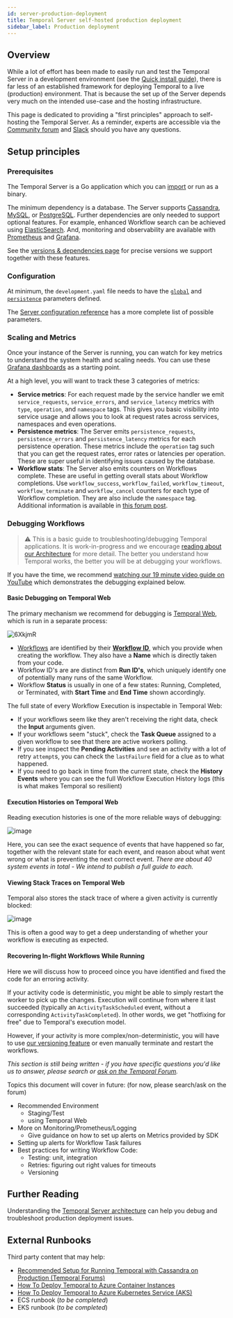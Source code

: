 ```yaml
---
id: server-production-deployment
title: Temporal Server self-hosted production deployment
sidebar_label: Production deployment
---
```


## Overview

While a lot of effort has been made to easily run and test the Temporal Server in a development environment (see the [Quick install guide](/docs/server-quick-install)), there is far less of an established framework for deploying Temporal to a live (production) environment.
That is because the set up of the Server depends very much on the intended use-case and the hosting infrastructure.

This page is dedicated to providing a "first principles" approach to self-hosting the Temporal Server.
As a reminder, experts are accessible via the [Community forum](https://community.temporal.io/) and [Slack](https://join.slack.com/t/temporalio/shared_invite/zt-kfgfjuye-L8gCQVRhPykA2td8pk7eTQ) should you have any questions.

## Setup principles

### Prerequisites

The Temporal Server is a Go application which you can [import](https://docs.temporal.io/docs/server-options) or run as a binary.

The minimum dependency is a database.
The Server supports [Cassandra](https://cassandra.apache.org/), [MySQL](https://www.mysql.com/), or [PostgreSQL](https://www.postgresql.org/).
Further dependencies are only needed to support optional features.
For example, enhanced Workflow search can be achieved using [ElasticSearch](/docs/server-elasticsearch-setup).
And, monitoring and observability are available with [Prometheus](https://prometheus.io/) and [Grafana](https://grafana.com/).

See the [versions & dependencies page](/docs/server-versions-and-dependencies/) for precise versions we support together with these features.

### Configuration

At minimum, the `development.yaml` file needs to have the [`global`](/docs/server-configuration/#global) and [`persistence`](https://docs.temporal.io/docs/server-configuration/#persistence) parameters defined.

The [Server configuration reference](/docs/server-configuration) has a more complete list of possible parameters.

### Scaling and Metrics

Once your instance of the Server is running, you can watch for key metrics to understand the system health and scaling needs. You can use these [Grafana dashboards](https://github.com/temporalio/dashboards) as a starting point.

At a high level, you will want to track these 3 categories of metrics:

- **Service metrics**: For each request made by the service handler we emit `service_requests`, `service_errors`, and `service_latency` metrics with `type`, `operation`, and `namespace` tags.
This gives you basic visibility into service usage and allows you to look at request rates across services, namespaces and even operations.
- **Persistence metrics**: The Server emits `persistence_requests`, `persistence_errors` and `persistence_latency` metrics for each persistence operation.
These metrics include the `operation` tag such that you can get the request rates, error rates or latencies per operation.
These are super useful in identifying issues caused by the database.
- **Workflow stats**: The Server also emits counters on Workflows complete.
These are  useful in getting overall stats about Workflow completions.
Use `workflow_success`, `workflow_failed`, `workflow_timeout`, `workflow_terminate` and `workflow_cancel` counters for each type of Workflow completion.
They are also include the `namespace` tag.
Additional information is available in [this forum post](https://community.temporal.io/t/metrics-for-monitoring-server-performance/536/3).

### Debugging Workflows

> ⚠️ This is a basic guide to troubleshooting/debugging Temporal applications. It is work-in-progress and we encourage [reading about our Architecture](https://docs.temporal.io/docs/server-architecture) for more detail. The better you understand how Temporal works, the better you will be at debugging your workflows.

If you have the time, we recommend [watching our 19 minute video guide on YouTube](https://youtu.be/PqcVKIxI0nU) which demonstrates the debugging explained below.

#### Basic Debugging on Temporal Web

The primary mechanism we recommend for debugging is [Temporal Web](https://github.com/temporalio/web), which is run in a separate process:

![6XkjmR](https://user-images.githubusercontent.com/6764957/110544958-71746480-8167-11eb-8152-8d3a3eb73d4e.gif)

- [Workflows](https://docs.temporal.io/docs/glossary/#workflow) are identified by their [**Workflow ID**](https://docs.temporal.io/docs/glossary/#workflow-id), which you provide when creating the workflow. They also have a **Name** which is directly taken from your code.
- Workflow ID's are are distinct from **Run ID's**, which uniquely identify one of potentially many runs of the same Workflow.
- Workflow **Status** is usually in one of a few states: Running, Completed, or Terminated, with **Start Time** and **End Time** shown accordingly.

The full state of every Workflow Execution is inspectable in Temporal Web:

- If your workflows seem like they aren't receiving the right data, check the **Input** arguments given.
- If your workflows seem "stuck", check the **Task Queue** assigned to a given workflow to see that there are active workers polling.
- If you see inspect the **Pending Activities** and see an activity with a lot of retry `attempt`s, you can check the `lastFailure` field for a clue as to what happened.
- If you need to go back in time from the current state, check the **History Events** where you can see the full Workflow Execution History logs (this is what makes Temporal so resilient)

#### Execution Histories on Temporal Web

Reading execution histories is one of the more reliable ways of debugging:

![image](https://user-images.githubusercontent.com/6764957/110546362-54d92c00-8169-11eb-81a6-74817e0d1378.png)

Here, you can see the exact sequence of events that have happened so far, together with the relevant state for each event, and reason about what went wrong or what is preventing the next correct event. *There are about 40 system events in total - We intend to publish a full guide to each.*
#### Viewing Stack Traces on Temporal Web

Temporal also stores the stack trace of where a given activity is currently blocked:

![image](https://user-images.githubusercontent.com/6764957/110547621-20ff0600-816b-11eb-84f3-c6a97c5cad31.png)

This is often a good way to get a deep understanding of whether your workflow is executing as expected.

#### Recovering In-flight Workflows While Running

Here we will discuss how to proceed oince you have identified and fixed the code for an erroring activity.

If your activity code is deterministic, you might be able to simply restart the worker to pick up the changes. Execution will continue from where it last succeeded (typically an `ActivityTaskScheduled` event, without a corresponding `ActivityTaskCompleted`). In other words, we get "hotfixing for free" due to Temporal's execution model.

However, if your activity is more complex/non-deterministic, you will have to use [our versioning feature](https://docs.temporal.io/docs/go-versioning/) or even manually terminate and restart the workflows.

*This section is still being written - if you have specific questions you'd like us to answer, please search or [ask on the Temporal Forum](https://community.temporal.io/).*

Topics this document will cover in future: (for now, please search/ask on the forum)

- Recommended Environment
  - Staging/Test
  - using Temporal Web
- More on Monitoring/Prometheus/Logging
  - Give guidance on how to set up alerts on Metrics provided by SDK
- Setting up alerts for Workflow Task failures
- Best practices for writing Workflow Code:
  - Testing: unit, integration
  - Retries: figuring out right values for timeouts
  - Versioning

## Further Reading

Understanding the [Temporal Server architecture](https://docs.temporal.io/docs/server-architecture/) can help you debug and troubleshoot production deployment issues.

## External Runbooks

Third party content that may help:

- [Recommended Setup for Running Temporal with Cassandra on Production (Temporal Forums)](https://community.temporal.io/t/what-is-the-recommended-setup-for-running-cadence-temporal-with-cassandra-on-production/556)
- [How To Deploy Temporal to Azure Container Instances](https://mikhail.io/2020/10/how-to-deploy-temporal-to-azure-container-instances/)
- [How To Deploy Temporal to Azure Kubernetes Service (AKS)](https://mikhail.io/2020/11/how-to-deploy-temporal-to-azure-kubernetes-aks/)
- ECS runbook (*to be completed*)
- EKS runbook (*to be completed*)
